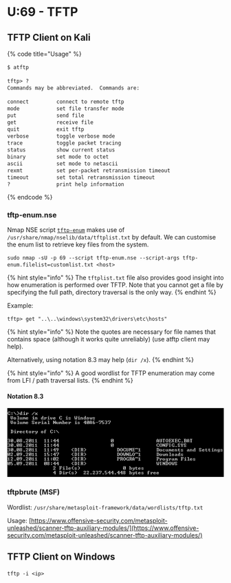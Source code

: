 # U:69 - TFTP

## TFTP Client on Kali

{% code title="Usage" %}
```text
$ atftp

tftp> ?
Commands may be abbreviated.  Commands are:

connect         connect to remote tftp
mode            set file transfer mode
put             send file
get             receive file
quit            exit tftp
verbose         toggle verbose mode
trace           toggle packet tracing
status          show current status
binary          set mode to octet
ascii           set mode to netascii
rexmt           set per-packet retransmission timeout
timeout         set total retransmission timeout
?               print help information
```
{% endcode %}

### tftp-enum.nse

Nmap NSE script [`tftp-enum`](https://nmap.org/nsedoc/scripts/tftp-enum.html) makes use of `/usr/share/nmap/nselib/data/tftplist.txt` by default. We can customise the enum list to retrieve key files from the system.

```text
sudo nmap -sU -p 69 --script tftp-enum.nse --script-args tftp-enum.filelist=customlist.txt <host>
```

{% hint style="info" %}
The `tftplist.txt` file also provides good insight into how enumeration is performed over TFTP. Note that you cannot get a file by specifying the full path, directory traversal is the only way.
{% endhint %}

Example:

```text
tftp> get "..\..\windows\system32\drivers\etc\hosts"
```

{% hint style="info" %}
Note the quotes are necessary for file names that contains space \(although it works quite unreliably\) \(use atftp client may help\).

Alternatively, using notation 8.3 may help \(`dir /x`\).
{% endhint %}

{% hint style="info" %}
A good wordlist for TFTP enumeration may come from LFI / path traversal lists.
{% endhint %}

#### Notation 8.3

![Windows XP](../../.gitbook/assets/image.png)



### tftpbrute \(MSF\)

Wordlist: `/usr/share/metasploit-framework/data/wordlists/tftp.txt`

Usage: [https://www.offensive-security.com/metasploit-unleashed/scanner-tftp-auxiliary-modules/](https://www.offensive-security.com/metasploit-unleashed/scanner-tftp-auxiliary-modules/)

## TFTP Client on Windows

```text
tftp -i <ip>
```



